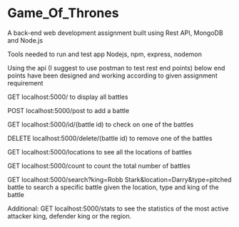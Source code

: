 # Game_Of_Thrones
A back-end web development assignment built using Rest API, MongoDB and Node.js

Tools needed to run and test app
Nodejs, npm, express, nodemon

Using the api (I suggest to use postman to test rest end points)
below end points have been designed and working according to given
assignment requirement

GET localhost:5000/ to display all battles 

POST localhost:5000/post to add a battle

GET localhost:5000/id/(battle id) to check on one of the battles

DELETE localhost:5000/delete/(battle id) to remove one of the battles

GET localhost:5000/locations to see all the locations of battles

GET localhost:5000/count to count the total number of battles

GET localhost:5000/search?king=Robb Stark&location=Darry&type=pitched battle to search a specific battle given the location, type and king of the battle

Additional:
GET localhost:5000/stats to see the statistics of the most active attacker king, defender king or the region. 
